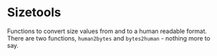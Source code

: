 # Sizetools

Functions to convert size values from and to a human readable format.
There are two functions, `human2bytes` and `bytes2human` - nothing more to say.

